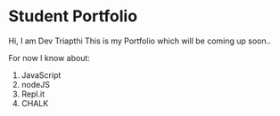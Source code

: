 # Student Portfolio

Hi, I am Dev Triapthi
This is my Portfolio which will be coming up soon..

For now I know about:
1. JavaScript
1. nodeJS
1. Repl.it
1. CHALK
